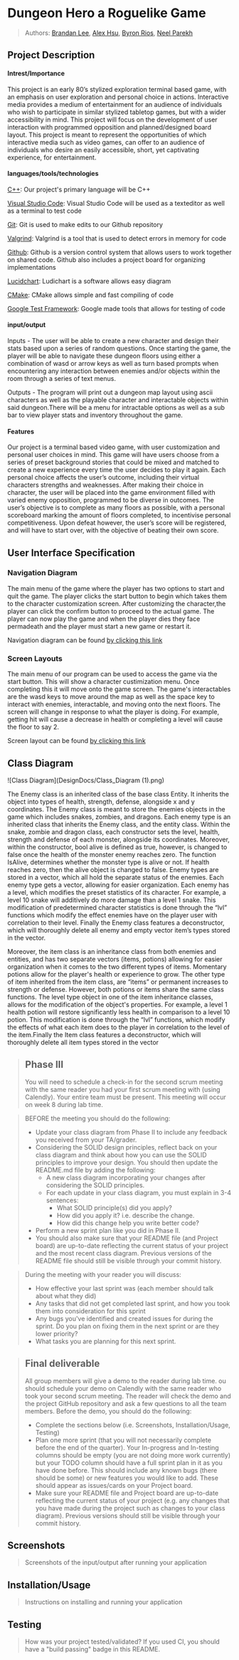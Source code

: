 # Dungeon Hero a Roguelike Game
 > Authors: [Brandan Lee](https://github.com/TwentyLives), [Alex Hsu](https://github.com/Ahsu055), [Byron Rios](https://github.com/br26244), [Neel Parekh](https://github.com/np2400)

## Project Description

 #### Intrest/Importance

This project is an early 80’s stylized exploration terminal based game, with an emphasis on user exploration and personal choice in actions.  Interactive media provides a medium of entertainment for an audience of individuals who wish to participate in similar stylized tabletop games, but with a wider accessibility in mind. This project will focus on the development of user interaction with programmed opposition and planned/designed board layout. This project is meant to represent the opportunities of which interactive media such as video games, can offer to an audience of individuals who desire an easily accessible, short, yet captivating experience, for entertainment.

 #### languages/tools/technologies

[C++](https://www.cplusplus.com/): Our project's primary language will be C++

[Visual Studio Code](https://code.visualstudio.com/): Visual Studio Code will be used as a texteditor as well as a terminal to test code

[Git](https://git-scm.com/): Git is used to make edits to our Github repository

[Valgrind](https://valgrind.org/): Valgrind is a tool that is used to detect errors in memory for code

[Github](https://github.com/): Github is a version control system that allows users to work together on shared code. Github also includes a project board for organizing implementations

[Lucidchart](https://www.lucidchart.com/): Ludichart is a software allows easy diagram

[CMake](https://cmake.org/): CMake allows simple and fast compiling of code

[Google Test Framework](https://github.com/google/googletest): Google made tools that allows for testing of code


 #### input/output

 Inputs - The user will be able to create a new character and design their stats based upon a series of random questions. Once starting the game, the player will be able to navigate these dungeon floors using either a combination of wasd or arrow keys as well as turn based prompts when encountering any interaction between enemies and/or objects within the room through a series of text menus.

 Outputs - The program will print out a dungeon map layout using ascii characters as well as the playable character and interactable objects within said dungeon.There will be a menu for intractable options as well as a sub bar to view player stats and inventory throughout the game.


 #### Features

 Our project is a terminal based video game, with user customization and personal user choices in mind. This game will have users choose from a series of preset background stories that could be mixed and matched to create a new experience every time the user decides to play it again. Each personal choice affects the user’s outcome, including their virtual characters strengths and weaknesses. After making their choice in character, the user will be placed into the game environment filled with varied enemy opposition, programmed to be diverse in outcomes. The user’s objective is to complete as many floors as possible, with a personal scoreboard marking the amount of floors completed, to incentivise personal competitiveness. Upon defeat however, the user’s score will be registered, and will have to start over, with the objective of beating their own score.
 
## User Interface Specification

### Navigation Diagram

The main menu of the game where the player has two options to start and quit the game. The player clicks the start button to begin which takes them to the character customization screen. After customizing the character,the player can click the confirm button to proceed to the actual game. The player can now play the game and when the player dies they face permadeath and the player must start a new game or restart it.

Navigation diagram can be found [by clicking this link](DesignDocs/Navigational_Diagram.pdf)

### Screen Layouts

The main menu of our program can be used to access the game via the start button. This will show a character custimization menu. Once completing this it will move onto the game screen. The game's interactables are the wasd keys to move around the map as well as the space key to interact with enemies, interactable, and moving onto the next floors. The screen will change in response to what the player is doing. For example, getting hit will cause a decrease in health or completing a level will cause the floor to say 2.

Screen layout can be found [by clicking this link](DesignDocs/Screen_Layouts.pdf)

## Class Diagram

![Class Diagram](DesignDocs/Class_Diagram (1).png)

The Enemy class is an inherited class of the base class Entity. It inherits the object into types of health, strength, defense, alongside  x and y coordinates. The Enemy class is meant to store the enemies objects in the game which includes snakes, zombies, and dragons. Each enemy type is an inherited class that inherits the Enemy class, and the entity class. Within the snake, zombie and dragon class, each constructor sets the level, health, strength and defense of each monster, alongside its coordinates. Moreover, within the constructor, bool alive is defined as true, however, is changed to false once the health of the monster enemy reaches zero. The function IsAlive, determines whether the monster type is alive or not. If health reaches zero, then the alive object is changed to false. Enemy types are stored in a vector, which all hold the separate status of the enemies. Each enemy type gets a vector, allowing for easier organization. Each enemy has a level, which modifies the preset statistics of its character. For example, a level 10 snake will additively do more damage than a level 1 snake. This modification of predetermined character statistics is done through the “lvl” functions which modify the effect enemies have on the player user with correlation to their level. Finally the Enemy class features a deconstructor, which will thoroughly delete all enemy and empty vector item’s types stored in the vector. 

Moreover, the item class is an inheritance class from both enemies and entities, and has two separate vectors (items, potions)  allowing for easier organization when it comes to the two different types of items. Momentary potions allow for the player's health or experience to grow. The other type of item inherited from the item class, are “items” or permanent increases to strength or defense. However, both potions or items share the same class functions. The level type object in one of the item inheritance classes, allows for the modification of the object's properties. For example, a level 1 health potion will restore significantly less health in comparison to a level 10 potion. This modification is done through the “lvl” functions, which modify the effects of what each item does to the player in correlation to the level of the item.Finally the Item class features a deconstructor, which will thoroughly delete all item types stored in the vector
 
 > ## Phase III
 > You will need to schedule a check-in for the second scrum meeting with the same reader you had your first scrum meeting with (using Calendly). Your entire team must be present. This meeting will occur on week 8 during lab time.
 
 > BEFORE the meeting you should do the following:
 > * Update your class diagram from Phase II to include any feedback you received from your TA/grader.
 > * Considering the SOLID design principles, reflect back on your class diagram and think about how you can use the SOLID principles to improve your design. You should then update the README.md file by adding the following:
 >   * A new class diagram incorporating your changes after considering the SOLID principles.
 >   * For each update in your class diagram, you must explain in 3-4 sentences:
 >     * What SOLID principle(s) did you apply?
 >     * How did you apply it? i.e. describe the change.
 >     * How did this change help you write better code?
 > * Perform a new sprint plan like you did in Phase II.
 > * You should also make sure that your README file (and Project board) are up-to-date reflecting the current status of your project and the most recent class diagram. Previous versions of the README file should still be visible through your commit history.
 
> During the meeting with your reader you will discuss: 
 > * How effective your last sprint was (each member should talk about what they did)
 > * Any tasks that did not get completed last sprint, and how you took them into consideration for this sprint
 > * Any bugs you've identified and created issues for during the sprint. Do you plan on fixing them in the next sprint or are they lower priority?
 > * What tasks you are planning for this next sprint.

 
 > ## Final deliverable
 > All group members will give a demo to the reader during lab time. ou should schedule your demo on Calendly with the same reader who took your second scrum meeting. The reader will check the demo and the project GitHub repository and ask a few questions to all the team members. 
 > Before the demo, you should do the following:
 > * Complete the sections below (i.e. Screenshots, Installation/Usage, Testing)
 > * Plan one more sprint (that you will not necessarily complete before the end of the quarter). Your In-progress and In-testing columns should be empty (you are not doing more work currently) but your TODO column should have a full sprint plan in it as you have done before. This should include any known bugs (there should be some) or new features you would like to add. These should appear as issues/cards on your Project board.
 > * Make sure your README file and Project board are up-to-date reflecting the current status of your project (e.g. any changes that you have made during the project such as changes to your class diagram). Previous versions should still be visible through your commit history. 
 
 ## Screenshots
 > Screenshots of the input/output after running your application
 ## Installation/Usage
 > Instructions on installing and running your application
 ## Testing
 > How was your project tested/validated? If you used CI, you should have a "build passing" badge in this README.
 

